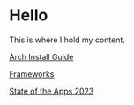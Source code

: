 # Hello

This is where I hold my content.

[Arch Install Guide](pages/arch-install.md)

[Frameworks](pages/frameworks.md)

[State of the Apps 2023](pages/apps23.md)